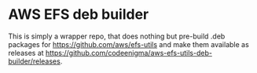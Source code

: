 # AWS EFS deb builder
This is simply a wrapper repo, that does nothing but pre-build .deb packages for https://github.com/aws/efs-utils and make them available as releases at https://github.com/codeenigma/aws-efs-utils-deb-builder/releases.
